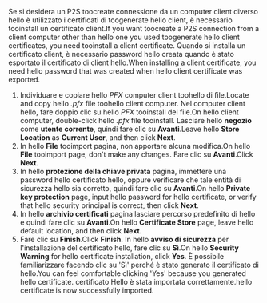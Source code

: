 <span data-ttu-id="830c8-101">Se si desidera un P2S toocreate connessione da un computer client diverso hello è utilizzato i certificati di toogenerate hello client, è necessario tooinstall un certificato client.</span><span class="sxs-lookup"><span data-stu-id="830c8-101">If you want toocreate a P2S connection from a client computer other than hello one you used toogenerate hello client certificates, you need tooinstall a client certificate.</span></span> <span data-ttu-id="830c8-102">Quando si installa un certificato client, è necessario password hello creata quando è stato esportato il certificato di client hello.</span><span class="sxs-lookup"><span data-stu-id="830c8-102">When installing a client certificate, you need hello password that was created when hello client certificate was exported.</span></span>

1. <span data-ttu-id="830c8-103">Individuare e copiare hello *PFX* computer client toohello di file.</span><span class="sxs-lookup"><span data-stu-id="830c8-103">Locate and copy hello *.pfx* file toohello client computer.</span></span> <span data-ttu-id="830c8-104">Nel computer client hello, fare doppio clic su hello *PFX* tooinstall del file.</span><span class="sxs-lookup"><span data-stu-id="830c8-104">On hello client computer, double-click hello *.pfx* file tooinstall.</span></span> <span data-ttu-id="830c8-105">Lasciare hello **negozio** come **utente corrente**, quindi fare clic su **Avanti**.</span><span class="sxs-lookup"><span data-stu-id="830c8-105">Leave hello **Store Location** as **Current User**, and then click **Next**.</span></span>
2. <span data-ttu-id="830c8-106">In hello **File** tooimport pagina, non apportare alcuna modifica.</span><span class="sxs-lookup"><span data-stu-id="830c8-106">On hello **File** tooimport page, don't make any changes.</span></span> <span data-ttu-id="830c8-107">Fare clic su **Avanti**.</span><span class="sxs-lookup"><span data-stu-id="830c8-107">Click **Next**.</span></span>
3. <span data-ttu-id="830c8-108">In hello **protezione della chiave privata** pagina, immettere una password hello certificato hello, oppure verificare che tale entità di sicurezza hello sia corretto, quindi fare clic su **Avanti**.</span><span class="sxs-lookup"><span data-stu-id="830c8-108">On hello **Private key protection** page, input hello password for hello certificate, or verify that hello security principal is correct, then click **Next**.</span></span>
4. <span data-ttu-id="830c8-109">In hello **archivio certificati** pagina lasciare percorso predefinito di hello e quindi fare clic su **Avanti**.</span><span class="sxs-lookup"><span data-stu-id="830c8-109">On hello **Certificate Store** page, leave hello default location, and then click **Next**.</span></span>
5. <span data-ttu-id="830c8-110">Fare clic su **Finish**.</span><span class="sxs-lookup"><span data-stu-id="830c8-110">Click **Finish**.</span></span> <span data-ttu-id="830c8-111">In hello **avviso di sicurezza** per l'installazione del certificato hello, fare clic su **Sì**.</span><span class="sxs-lookup"><span data-stu-id="830c8-111">On hello **Security Warning** for hello certificate installation, click **Yes**.</span></span> <span data-ttu-id="830c8-112">È possibile familiarizzare facendo clic su 'Sì' perché è stato generato il certificato di hello.</span><span class="sxs-lookup"><span data-stu-id="830c8-112">You can feel comfortable clicking 'Yes' because you generated hello certificate.</span></span> <span data-ttu-id="830c8-113">certificato Hello è stata importata correttamente.</span><span class="sxs-lookup"><span data-stu-id="830c8-113">hello certificate is now successfully imported.</span></span>
